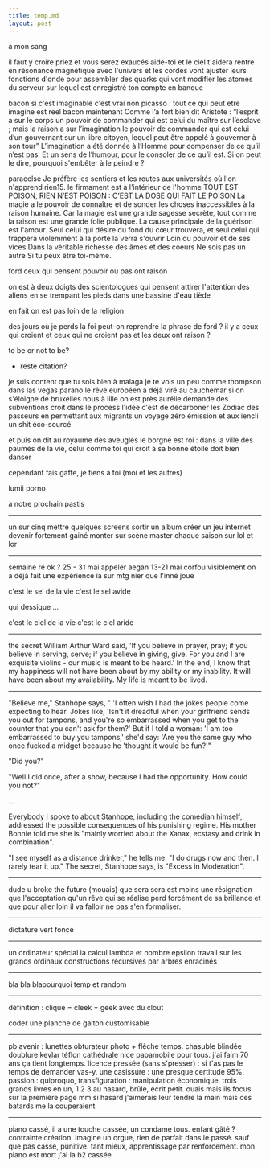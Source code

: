 ```yaml
---
title: temp.md
layout: post
---
```


à mon sang

il faut y croire
priez et vous serez exaucés
aide-toi et le ciel t'aidera
rentre en résonance magnétique avec l'univers et les cordes vont ajuster leurs fonctions d'onde pour assembler des quarks qui vont modifier les atomes du serveur sur lequel est enregistré ton compte en banque

bacon si c'est imaginable c'est vrai
non picasso : tout ce qui peut etre imagine est reel
bacon maintenant
Comme l’a fort bien dit Aristote : “l’esprit a sur le corps un pouvoir de commander qui est celui du maître sur l’esclave ; mais la raison a sur l’imagination le pouvoir de commander qui est celui d’un gouvernant sur un libre citoyen, lequel peut être appelé à gouverner à son tour”
L’imagination a été donnée à l’Homme pour compenser de ce qu’il n’est pas. Et un sens de l’humour, pour le consoler de ce qu’il est.
Si on peut le dire, pourquoi s'embêter à le peindre ?


paracelse
Je préfère les sentiers et les routes aux universités où l'on n'apprend rien15.
le firmament est à l'intérieur de l'homme
TOUT EST POISON, RIEN N’EST POISON : C’EST LA DOSE QUI FAIT LE POISON
La magie a le pouvoir de connaître et de sonder les choses inaccessibles à la raison humaine. Car la magie est une grande sagesse secrète, tout comme la raison est une grande folie publique.
La cause principale de la guérison est l'amour.
Seul celui qui désire du fond du cœur trouvera, et seul celui qui frappera violemment à la porte la verra s'ouvrir
Loin du pouvoir et de ses vices
Dans la véritable richesse des âmes et des coeurs
Ne sois pas un autre
Si tu peux être toi-même.

ford ceux qui pensent pouvoir ou pas ont raison

on est à deux doigts des scientologues qui pensent attirer l'attention des aliens en se trempant les pieds dans une bassine d'eau tiède

en fait on est pas loin de la religion

des jours où je perds la foi
peut-on reprendre la phrase de ford ?
il y a ceux qui croient et ceux qui ne croient pas et les deux ont raison ?

to be or not to be?
+ reste citation?

je suis content que tu sois bien à malaga
je te vois un peu comme thompson dans las vegas parano
le rêve européen a déjà viré au cauchemar si on s'éloigne de bruxelles
nous à lille on est près
aurélie demande des subventions croit dans le process l'idée c'est de décarboner les Zodiac des passeurs en permettant aux migrants un voyage zéro émission et aux iencli un shit éco-sourcé

et puis on dit au royaume des aveugles le borgne est roi : dans la ville des paumés de la vie, celui comme toi qui croit à sa bonne étoile doit bien danser

cependant fais gaffe, je tiens à toi (moi et les autres)

lumii porno

à notre prochain pastis

---

un sur cinq
mettre quelques screens
sortir un album
créer un jeu internet
devenir fortement gainé
monter sur scène
master chaque saison sur lol et lor

---

semaine ré ok ? 25 - 31 mai
appeler aegan 13-21 mai corfou
visiblement on a déjà fait une expérience ia sur mtg
nier que l'inné joue


c'est le sel de la vie c'est le sel avide

qui dessique ...

c'est le ciel de la vie c'est le ciel aride


---

the secret
William Arthur Ward said, 'If you believe in prayer, pray; if you believe in serving, serve; if you believe in giving, give. For you and I are exquisite violins - our music is meant to be heard.'
In the end, I know that my happiness will not have been about by my ability or my inability. It will have been about my availability. My life is meant to be lived.

---

"Believe me," Stanhope says, " 'I often wish I had the jokes people come expecting to hear. Jokes like, 'Isn't it dreadful when your girlfriend sends you out for tampons, and you're so embarrassed when you get to the counter that you can't ask for them?' But if I told a woman: 'I am too embarrassed to buy you tampons,' she'd say: 'Are you the same guy who once fucked a midget because he 'thought it would be fun?'"

"Did you?"

"Well I did once, after a show, because I had the opportunity. How could you not?"

...

Everybody I spoke to about Stanhope, including the comedian himself, addressed the possible consequences of his punishing regime. His mother Bonnie told me she is "mainly worried about the Xanax, ecstasy and drink in combination".

"I see myself as a distance drinker," he tells me. "I do drugs now and then. I rarely tear it up." The secret, Stanhope says, is "Excess in Moderation".

---

dude u broke the future (mouais)
que sera sera est moins une résignation
que l'acceptation qu'un rêve qui se réalise perd forcément de sa brillance
et que pour aller loin il va falloir ne pas s'en formaliser.

---

dictature vert foncé

---

un ordinateur spécial ia
calcul lambda et nombre epsilon
travail sur les grands ordinaux
constructions récursives par arbres enracinés

---

bla bla blapourquoi temp et random

---

définition :
clique = cleek = geek avec du clout

coder une planche de galton customisable

---

pb avenir : lunettes obturateur photo + flèche temps.
chasuble blindée doublure kevlar téflon cathédrale nice papamobile pour tous.
j'ai faim 70 ans ça tient longtemps.
licence pressée (sans s'presser) : si t'as pas le temps de demander vas-y.
une casissure : une presque certitude 95%.
passion : quiproquo, transfiguration : manipulation économique.
trois grands livres en un, 1 2 3 au hasard, brûle, écrit petit.
ouais mais ils focus sur la première page mm si hasard
j'aimerais leur tendre la main mais ces batards me la couperaient

---

piano cassé, 
il a une touche cassée,
un condame tous.
enfant gâté ?
contrainte création.
imagine un orgue,
rien de parfait dans le passé.
sauf que pas cassé, punitive.
tant mieux, 
apprentissage par renforcement.
mon piano est mort j'ai la b2 cassée
